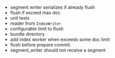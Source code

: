 - segment writer serializes if already flush
- flush if exceed max doc. 
- unit tests
- reader from `IndexWriter`
- configurable limit to flush 
- bundle directory
- add index worker when exceeds some doc limit
- flush before prepare commit.
- segment_writer should not receive a segment 